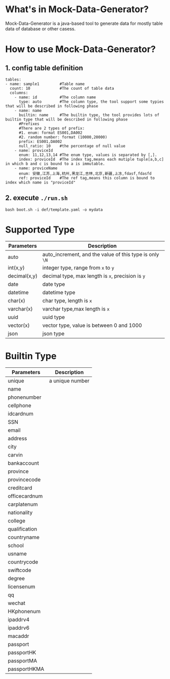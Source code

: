 
# What's in Mock-Data-Generator?

Mock-Data-Generator is a java-based tool to generate data for mostly table data of database or other casess.

# How to use Mock-Data-Generator?

## 1. config table definition

  ```
  tables:
  - name: sample1         #Table name
    count: 10             #The count of table data
    columns:
      - name: id          #The column name
        type: auto        #The column type, the tool support some typies that will be described in following phase
      - name: name      
        builtin: name     #The builtin type, the tool provides lots of builtin type that will be described in following phase
        #Prefixes
        #There are 2 types of prefix:
        #1. enum: format ES001,DA002
        #2. random number: format (10000,20000)
        prefix: ES001,DA002 
        null_ratio: 10    #the percentage of null value
      - name: proviceId
        enum: 11,12,13,14 #The enum type, values is separated by [,].
        index: proviceId  #The index tag,means each mutiple tuple[a,b,c] in which b and c is bound to a is immutable.
      - name: proviceName
        enum: 安徽,江苏,上海,杭州,黑龙江,吉林,北京,新疆,上冻,fdasf,fdasfd
        ref: proviceId    #The ref tag,means this column is bound to index which name is "proviceId" 
  ```

## 2. execute `./run.sh`
```
bash boot.sh -i def/template.yaml -o mydata
```

# Supported Type

| Parameters   | Description                                                 |
|--------------|-------------------------------------------------------------|
| auto         | auto_increment, and the value of this type is only ```\N``` |
| int(x,y)     | integer type, range from ```x``` to ```y```                 |
| decimal(x,y) | decimal type, max length is ```x```, precision is  ```y```  |
| date         | date type                                                   |
| datetime     | datetime type                                               |
| char(x)      | char type, length is ```x```                                |
| varchar(x)   | varchar type,max length is ```x```                          |
| uuid         | uuid type                                                   |
| vector(x)    | vector type, value is between 0 and 1000                    |
| json         | json type                                                   |


# Builtin Type

| Parameters    | Description     |
|---------------|-----------------|
| unique        | a unique number |
| name          |                 |
| phonenumber   |                 |
| cellphone     |                 |
| idcardnum     |                 |
| SSN           |                 |
| email         |                 |
| address       |                 |
| city          |                 |
| carvin        |                 |
| bankaccount   |                 |
| province      |                 |
| provincecode  |                 |
| creditcard    |                 |
| officecardnum |                 |
| carplatenum   |                 |
| nationality   |                 |
| college       |                 |
| qualification |                 |
| countryname   |                 |
| school        |                 |
| usname        |                 |
| countrycode   |                 |
| swiftcode     |                 |
| degree        |                 |
| licensenum    |                 |
| qq            |                 |
| wechat        |                 |
| HKphonenum    |                 |
| ipaddrv4      |                 |
| ipaddrv6      |                 |
| macaddr       |                 |
| passport      |                 |
| passportHK    |                 |
| passportMA    |                 |
| passportHKMA  |                 |

